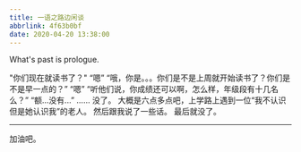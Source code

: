 ```yaml
---
title: 一语之路边闲谈
abbrlink: 4f63b0bf
date: 2020-04-20 13:38:00
---
```

What's past is prologue.

<!--more-->

"你们现在就读书了？"
“嗯”
“哦，你是。。。你们是不是上周就开始读书了？你们是不是早一点的？”
“嗯”
“听他们说，你成绩还可以啊，怎么样，年级段有十几名么？”
“额...没有...”
……
没了。
大概是六点多点吧，上学路上遇到一位“我不认识但是她认识我”的老人。
然后跟我说了一些话。
最后就没了。


----------
加油吧。